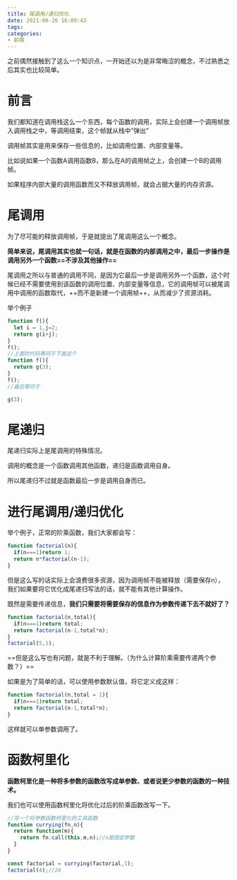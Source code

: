 ```yaml
---
title: 尾调用/递归优化
date: 2021-06-26 16:09:43
tags:
categories:
- 前端
---
```


之前偶然接触到了这么一个知识点，一开始还以为是非常晦涩的概念，不过熟悉之后其实也比较简单。

# 前言

我们都知道在调用栈这么一个东西，每个函数的调用，实际上会创建一个调用帧放入调用栈之中，等调用结束，这个帧就从栈中“弹出”

调用帧其实是用来保存一些信息的，比如调用位置、内部变量等。

比如说如果一个函数A调用函数B，那么在A的调用帧之上，会创建一个B的调用帧。

如果程序内部大量的调用函数而又不释放调用帧，就会占据大量的内存资源。

# 尾调用

为了尽可能的释放调用帧，于是就提出了尾调用这么一个概念。

**简单来说，尾调用其实也就一句话，就是在函数的内部调用之中，最后一步操作是调用另外一个函数==不涉及其他操作==**

尾调用之所以与普通的调用不同，是因为它最后一步是调用另外一个函数，这个时候已经不需要使用到该函数的调用位置、内部变量等信息，它的调用帧可以被尾调用中调用的函数取代，++而不是新建一个调用帧++，从而减少了资源消耗。

举个例子

```javascript
function f(){
  let i = 1,j=2;
  return g(i+j);
}
f();
//上面的代码等同于下面这个
function f(){
  return g(3);
}
f();
//最后等同于

g(3);
```

# 尾递归

尾递归实际上是尾调用的特殊情况。

调用的概念是一个函数调用其他函数，递归是函数调用自身。

所以尾递归不过就是函数最后一步是调用自身而已。

# 进行尾调用/递归优化

举个例子，正常的阶乘函数，我们大家都会写：

```javascript
function factorial(n){
  if(n===1)return 1;
  return n*factorial(n-1);
}
```

但是这么写的话实际上会浪费很多资源，因为调用帧不能被释放（需要保存n），我们如果要将它优化成尾递归写法的话，就不能有其他计算操作。

既然是需要传递信息，**我们只需要将需要保存的信息作为参数传递下去不就好了？**

```javascript
function factorial(n,total){
  if(n===1)return total;
  return factorial(n-1,total*n);
}
factorial(5,1);
```

==但是这么写也有问题，就是不利于理解。（为什么计算阶乘需要传递两个参数？）==

如果是为了简单的话，可以使用参数默认值，将它定义成这样：

```javascript
function factorial(n,total = 1){
  if(n===1)return total;
  return factorial(n-1,total*n);
}
```

这样就可以单参数调用了。

# 函数柯里化

**函数柯里化是一种将多参数的函数改写成单参数、或者说更少参数的函数的一种技术。**

我们也可以使用函数柯里化将优化过后的阶乘函数改写一下。

```javascript
//写一个将参数函数柯里化的工具函数
function currying(fn,n){
  return function(m){
    return fn.call(this,m,n);//n是固定参数
  }
}

const factorial = currying(factorial,1);
factorial(4);//24
```



